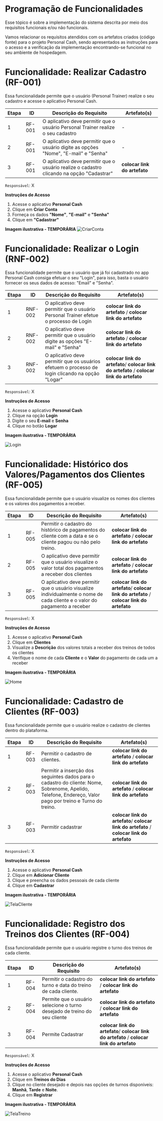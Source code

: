 # Programação de Funcionalidades

Esse tópico é sobre a implementação do sistema descrita por meio dos requisitos funcionais e/ou não funcionais. 

Vamos relacionar os requisitos atendidos com os artefatos criados (código fonte) para o projeto Personal Cash, sendo apresentados as instruções para o acesso e a verificação da implementação encontrando-se funcional no seu ambiente de hospedagem.

# Funcionalidade: Realizar Cadastro (RF-001)

Essa funcionalidade permite que o usuário (Personal Trainer) realize o seu cadastro e acesse o aplicativo Personal Cash.

| Etapa | ID | Descrição do Requisito | Artefato(s) |
|--------|----|-------------------------|--------------
| 1 | RF-001 | O aplicativo deve permitir que o usuário Personal Trainer realize o seu cadastro | - |
| 2 | RF-001 | O aplicativo deve permitir que o usuário digite as opções "Nome", "E-mail" e "Senha" | - |
| 3 | RF-001 | O aplicativo deve permitir que o usuário realize o cadastro clicando na opção "Cadastrar" | **colocar link do artefato**|

`Responsável`: X

__Instruções de Acesso__
1. Acesse o aplicativo **Personal Cash**
2. Clique em **Criar Conta** 
3. Forneça os dados **"Nome"**, **"E-mail"** e **"Senha"**
4. Clique em **"Cadastrar"**

**Imagem ilustrativa - TEMPORÁRIA**
![CriarConta](https://github.com/ICEI-PUC-Minas-PMV-ADS/ads-2024-1-e3-proj-mov-t5-personalcash/assets/128739177/bc4f28d9-7f12-48f1-bb6d-bc5ab631a8b3)

# Funcionalidade: Realizar o Login (RNF-002)

Essa funcionalidade permite que o usuário que já foi cadastrado no app Personal Cash consiga efetuar o seu "Login", para isso, basta o usuário fornecer os seus dados de acesso: "Email" e "Senha".

| Etapa | ID | Descrição do Requisito | Artefato(s) |
|-------|----|-----------------------|----------------|
| 1 | RNF-002 | O aplicativo deve permitir que o usuário Personal Trainer efetue o processo de Login | **colocar link do artefato** / **colocar link do artefato** |
| 2 | RNF-002 |O aplicativo deve permitir que o usuário digite as opções "E-mail" e "Senha"  | **colocar link do artefato** / **colocar link do artefato** |
| 3 | RNF-002 | O aplicativo deve permitir que os usuários efetuem o processo de login clicando na opção "Logar" |**colocar link do artefato**/ **colocar link do artefato** / **colocar link do artefato** |

`Responsável`: X

__Instruções de Acesso__
1. Acesse o aplicativo **Personal Cash**
2. Clique na opção **Login**
3. Digite o seu **E-mail**  e **Senha** 
4. Clique no botão **Logar** 

**Imagem ilustrativa - TEMPORÁRIA**

![Login](https://github.com/ICEI-PUC-Minas-PMV-ADS/ads-2024-1-e3-proj-mov-t5-personalcash/assets/128739177/bcbd80d1-5f8f-4cc0-9417-59ee936ac309)

# Funcionalidade: Histórico dos Valores/Pagamentos dos Clientes (RF-005)

Essa funcionalidade permite que o usuário visualize os nomes dos clientes e os valores dos pagamentos a receber.

| Etapa | ID | Descrição do Requisito | Artefato(s) |
|-------|----|-----------------------|----------------|
| 1 | RF-005 | Permitir o cadastro do histórico de pagamentos do cliente com a data e se o cliente pagou ou não pelo treino.| **colocar link do artefato** / **colocar link do artefato** |
| 2 | RF-005 |O aplicativo deve permitir que o usuário visualize o valor total dos pagamentos a receber dos clientes | **colocar link do artefato** / **colocar link do artefato** |
| 3 | RF-005 | O aplicativo deve permitir que o usuário visualize individualmente o nome de cada cliente e o valor do pagamento a receber |**colocar link do artefato**/ **colocar link do artefato** / **colocar link do artefato** |

`Responsável`: X

__Instruções de Acesso__
1. Acesse o aplicativo **Personal Cash**
2. Clique em **Clientes** 
3. Visualize a **Descrição** dos valores totais a receber dos treinos de todos os clientes 
4. Verifique o nome de cada **Cliente** e o **Valor** do pagamento de cada um a receber 

**Imagem ilustrativa - TEMPORÁRIA**

![Home](https://github.com/ICEI-PUC-Minas-PMV-ADS/ads-2024-1-e3-proj-mov-t5-personalcash/assets/128739177/2a057bff-88d7-4c11-9ac7-da7e7a6f4678)

# Funcionalidade: Cadastro de Clientes (RF-003)

Essa funcionalidade permite que o usuário realize o cadastro de clientes dentro do plataforma.

| Etapa | ID | Descrição do Requisito | Artefato(s) |
|-------|----|-----------------------|----------------|
| 1 | RF-003 | Permitir o cadastro de clientes.| **colocar link do artefato** / **colocar link do artefato** |
| 2 | RF-003 | Permitir a inserção dos seguintes dados para o cadastro do cliente: Nome, Sobrenome, Apelido, Telefone, Endereço, Valor pago por treino e Turno do treino. | **colocar link do artefato** / **colocar link do artefato** |
| 3 | RF-003 | Permitir cadastrar|**colocar link do artefato**/ **colocar link do artefato** / **colocar link do artefato** |

`Responsável`: X

__Instruções de Acesso__
1. Acesse o aplicativo **Personal Cash**
2. Clique em **Adicionar Cliente** 
3. Clique e preencha os dados pessoais de cada cliente
4. Clique em **Cadastrar** 

**Imagem ilustrativa - TEMPORÁRIA**

![TelaCliente](https://github.com/ICEI-PUC-Minas-PMV-ADS/ads-2024-1-e3-proj-mov-t5-personalcash/assets/128739177/ea145e89-ecb6-4757-85a1-947df65a7886)

# Funcionalidade: Registro dos Treinos dos Clientes (RF-004)

Essa funcionalidade permite que o usuário registre o turno dos treinos de cada cliente.

| Etapa | ID | Descrição do Requisito | Artefato(s) |
|-------|----|-----------------------|----------------|
| 1 | RF-004| Permitir o cadastro do turno e data do treino de cada cliente.| **colocar link do artefato** / **colocar link do artefato** |
| 2 | RF-004 | Permite que o usuário selecione o turno desejado de treino do seu cliente | **colocar link do artefato** / **colocar link do artefato** |
| 3 | RF-004 | Permite Cadastrar |**colocar link do artefato**/ **colocar link do artefato** / **colocar link do artefato** |

`Responsável`: X

__Instruções de Acesso__
1. Acesse o aplicativo **Personal Cash**
2. Clique em **Treinos do Dias** 
3. Clique no cliente desejado e depois nas opções de turnos disponíveis: **Manhã**, **Tarde** e **Noite**.
5. Clique em **Registrar** 

**Imagem ilustrativa - TEMPORÁRIA**

![TelaTreino](https://github.com/ICEI-PUC-Minas-PMV-ADS/ads-2024-1-e3-proj-mov-t5-personalcash/assets/128739177/1c03cca2-6651-4f34-aa25-9e0d4d544c62)

